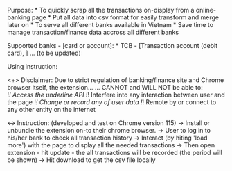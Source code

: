 Purpose: 
    * To quickly scrap all the transactions on-display from a online-banking page
    * Put all data into csv format for easily transform and merge later on
    * To serve all different banks available in Vietnam
    * Save time to manage transaction/finance data accross all different banks

Supported banks - [card or account]:
    * TCB - [Transaction account (debit card), ]
    ... (to be updated)

Using instruction:

<+> Disclaimer: Due to strict regulation of banking/finance site and Chrome browser itself, the extension... 
... CANNOT and WILL NOT be able to:    
    !*! Access the underline API 
    !*! Interfere into any interaction between user and the page
    !*! Change or record any of user data 
    !*! Remote by or connect to any other entity on the internet

<-> Instruction: (developed and test on Chrome version 115)
    -> Install or unbundle the extension on-to their chrome browser.
    -> User to log in to his/her bank to check all transaction history
    -> Interact (by hiting 'load more') with the page to display all the needed transactions
    -> Then open extension - hit update - the all transactions will be recorded (the period will be shown)
    -> Hit download to get the csv file locally 